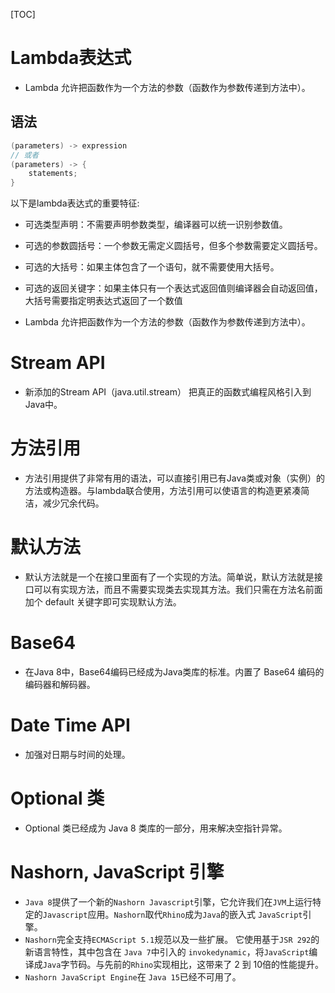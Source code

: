[TOC]

# Lambda表达式
- Lambda 允许把函数作为一个方法的参数（函数作为参数传递到方法中）。

## 语法
```java
(parameters) -> expression
// 或者
(parameters) -> { 
    statements; 
}
```


以下是lambda表达式的重要特征:

- 可选类型声明：不需要声明参数类型，编译器可以统一识别参数值。
- 可选的参数圆括号：一个参数无需定义圆括号，但多个参数需要定义圆括号。
- 可选的大括号：如果主体包含了一个语句，就不需要使用大括号。
- 可选的返回关键字：如果主体只有一个表达式返回值则编译器会自动返回值，大括号需要指定明表达式返回了一个数值

- Lambda 允许把函数作为一个方法的参数（函数作为参数传递到方法中）。

# Stream API
- 新添加的Stream API（java.util.stream） 把真正的函数式编程风格引入到Java中。

# 方法引用
- 方法引用提供了非常有用的语法，可以直接引用已有Java类或对象（实例）的方法或构造器。与lambda联合使用，方法引用可以使语言的构造更紧凑简洁，减少冗余代码。

# 默认方法
- 默认方法就是一个在接口里面有了一个实现的方法。简单说，默认方法就是接口可以有实现方法，而且不需要实现类去实现其方法。我们只需在方法名前面加个 default 关键字即可实现默认方法。

# Base64
- 在Java 8中，Base64编码已经成为Java类库的标准。内置了 Base64 编码的编码器和解码器。

# Date Time API 
- 加强对日期与时间的处理。

# Optional 类 
- Optional 类已经成为 Java 8 类库的一部分，用来解决空指针异常。

# Nashorn, JavaScript 引擎 
- `Java 8`提供了一个新的`Nashorn Javascript`引擎，它允许我们在`JVM`上运行特定的`Javascript`应用。`Nashorn`取代`Rhino`成为`Java`的嵌入式 `JavaScript`引擎。
- `Nashorn`完全支持`ECMAScript 5.1`规范以及一些扩展。
  它使用基于`JSR 292`的新语言特性，其中包含在 `Java 7`中引入的 `invokedynamic`，将`JavaScript`编译成`Java`字节码。与先前的`Rhino`实现相比，这带来了 2 到 10倍的性能提升。
- `Nashorn JavaScript Engine`在 `Java 15`已经不可用了。

